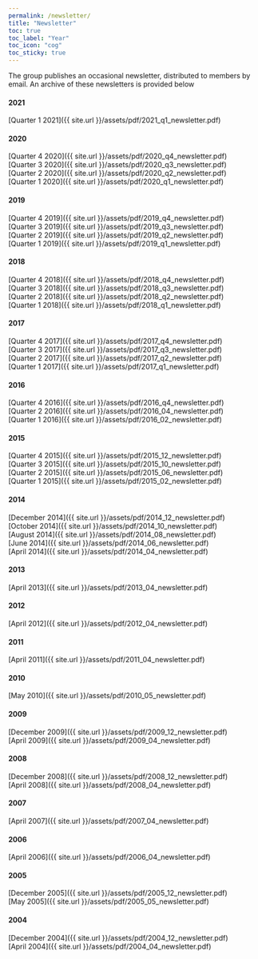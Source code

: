 ```yaml
---
permalink: /newsletter/
title: "Newsletter"
toc: true
toc_label: "Year"
toc_icon: "cog"
toc_sticky: true
---
```


The group publishes an occasional newsletter, distributed to members by email. An archive of these newsletters is provided below

#### 2021
[Quarter 1 2021]({{ site.url }}/assets/pdf/2021_q1_newsletter.pdf)  

#### 2020
[Quarter 4 2020]({{ site.url }}/assets/pdf/2020_q4_newsletter.pdf)\
[Quarter 3 2020]({{ site.url }}/assets/pdf/2020_q3_newsletter.pdf)\
[Quarter 2 2020]({{ site.url }}/assets/pdf/2020_q2_newsletter.pdf)\
[Quarter 1 2020]({{ site.url }}/assets/pdf/2020_q1_newsletter.pdf)  

#### 2019
[Quarter 4 2019]({{ site.url }}/assets/pdf/2019_q4_newsletter.pdf)\
[Quarter 3 2019]({{ site.url }}/assets/pdf/2019_q3_newsletter.pdf)\
[Quarter 2 2019]({{ site.url }}/assets/pdf/2019_q2_newsletter.pdf)\
[Quarter 1 2019]({{ site.url }}/assets/pdf/2019_q1_newsletter.pdf)  

#### 2018
[Quarter 4 2018]({{ site.url }}/assets/pdf/2018_q4_newsletter.pdf)\
[Quarter 3 2018]({{ site.url }}/assets/pdf/2018_q3_newsletter.pdf)\
[Quarter 2 2018]({{ site.url }}/assets/pdf/2018_q2_newsletter.pdf)\
[Quarter 1 2018]({{ site.url }}/assets/pdf/2018_q1_newsletter.pdf)  

#### 2017
[Quarter 4 2017]({{ site.url }}/assets/pdf/2017_q4_newsletter.pdf)\
[Quarter 3 2017]({{ site.url }}/assets/pdf/2017_q3_newsletter.pdf)\
[Quarter 2 2017]({{ site.url }}/assets/pdf/2017_q2_newsletter.pdf)\
[Quarter 1 2017]({{ site.url }}/assets/pdf/2017_q1_newsletter.pdf)  

#### 2016
[Quarter 4 2016]({{ site.url }}/assets/pdf/2016_q4_newsletter.pdf)\
[Quarter 2 2016]({{ site.url }}/assets/pdf/2016_04_newsletter.pdf)\
[Quarter 1 2016]({{ site.url }}/assets/pdf/2016_02_newsletter.pdf)  

#### 2015
[Quarter 4 2015]({{ site.url }}/assets/pdf/2015_12_newsletter.pdf)\
[Quarter 3 2015]({{ site.url }}/assets/pdf/2015_10_newsletter.pdf)\
[Quarter 2 2015]({{ site.url }}/assets/pdf/2015_06_newsletter.pdf)\
[Quarter 1 2015]({{ site.url }}/assets/pdf/2015_02_newsletter.pdf)  

#### 2014
[December 2014]({{ site.url }}/assets/pdf/2014_12_newsletter.pdf)\
[October 2014]({{ site.url }}/assets/pdf/2014_10_newsletter.pdf)\
[August 2014]({{ site.url }}/assets/pdf/2014_08_newsletter.pdf)\
[June 2014]({{ site.url }}/assets/pdf/2014_06_newsletter.pdf)\
[April 2014]({{ site.url }}/assets/pdf/2014_04_newsletter.pdf)  


#### 2013
[April 2013]({{ site.url }}/assets/pdf/2013_04_newsletter.pdf)  

#### 2012
[April 2012]({{ site.url }}/assets/pdf/2012_04_newsletter.pdf)  

#### 2011 
[April 2011]({{ site.url }}/assets/pdf/2011_04_newsletter.pdf)  

#### 2010
[May 2010]({{ site.url }}/assets/pdf/2010_05_newsletter.pdf)  

#### 2009
[December 2009]({{ site.url }}/assets/pdf/2009_12_newsletter.pdf)\
[April 2009]({{ site.url }}/assets/pdf/2009_04_newsletter.pdf)   

#### 2008
[December 2008]({{ site.url }}/assets/pdf/2008_12_newsletter.pdf)\
[April 2008]({{ site.url }}/assets/pdf/2008_04_newsletter.pdf)  

#### 2007
[April 2007]({{ site.url }}/assets/pdf/2007_04_newsletter.pdf)  

#### 2006
[April 2006]({{ site.url }}/assets/pdf/2006_04_newsletter.pdf)  

#### 2005
[December 2005]({{ site.url }}/assets/pdf/2005_12_newsletter.pdf)\
[May 2005]({{ site.url }}/assets/pdf/2005_05_newsletter.pdf)  

#### 2004
[December 2004]({{ site.url }}/assets/pdf/2004_12_newsletter.pdf)\
[April 2004]({{ site.url }}/assets/pdf/2004_04_newsletter.pdf)  
